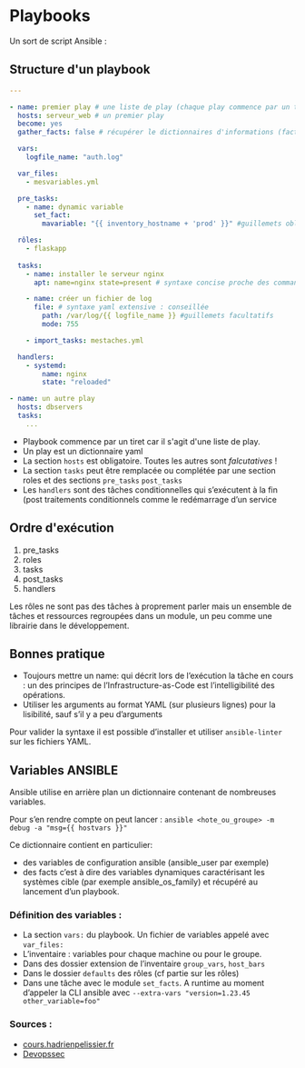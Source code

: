 # Playbooks

Un sort de script Ansible :


## Structure d'un playbook

```yaml
--- 

- name: premier play # une liste de play (chaque play commence par un tiret)
  hosts: serveur_web # un premier play
  become: yes
  gather_facts: false # récupérer le dictionnaires d'informations (facts) relatives aux machines

  vars:
    logfile_name: "auth.log"

  var_files:
    - mesvariables.yml

  pre_tasks:
    - name: dynamic variable
      set_fact:
        mavariable: "{{ inventory_hostname + 'prod' }}" #guillemets obligatoires

  rôles:
    - flaskapp
    
  tasks:
    - name: installer le serveur nginx
      apt: name=nginx state=present # syntaxe concise proche des commandes ad hoc mais moins lisible

    - name: créer un fichier de log
      file: # syntaxe yaml extensive : conseillée
        path: /var/log/{{ logfile_name }} #guillemets facultatifs
        mode: 755

    - import_tasks: mestaches.yml

  handlers:
    - systemd:
        name: nginx
        state: "reloaded"

- name: un autre play
  hosts: dbservers
  tasks:
    ... 
```

- Playbook commence par un tiret car il s'agit d'une liste de play.
- Un play est un dictionnaire yaml
- La section `hosts` est obligatoire. Toutes les autres sont *falcutatives* !
- La section `tasks` peut être remplacée ou complétée par une section roles et des sections `pre_tasks` `post_tasks`
- Les `handlers` sont des tâches conditionnelles qui s’exécutent à la fin (post traitements conditionnels comme le redémarrage d’un service

## Ordre d'exécution

1. pre_tasks
2. roles
3. tasks
4. post_tasks
5. handlers

Les rôles ne sont pas des tâches à proprement parler mais un ensemble de tâches et ressources regroupées dans un module, un peu comme une librairie dans le développement. 

## Bonnes pratique

- Toujours mettre un name: qui décrit lors de l’exécution la tâche en cours : un des principes de l’Infrastructure-as-Code est l’intelligibilité des opérations.
- Utiliser les arguments au format YAML (sur plusieurs lignes) pour la lisibilité, sauf s’il y a peu d’arguments

Pour valider la syntaxe il est possible d’installer et utiliser `ansible-linter` sur les fichiers YAML.

## Variables ANSIBLE

Ansible utilise en arrière plan un dictionnaire contenant de nombreuses variables.

Pour s’en rendre compte on peut lancer :
`ansible <hote_ou_groupe> -m debug -a "msg={{ hostvars }}"` 

Ce dictionnaire contient en particulier:

- des variables de configuration ansible (ansible_user par exemple)
- des facts c’est à dire des variables dynamiques caractérisant les systèmes cible (par exemple ansible_os_family) et récupéré au lancement d’un playbook.

### Définition des variables :

- La section `vars:` du playbook.
Un fichier de variables appelé avec `var_files:`
- L’inventaire : variables pour chaque machine ou pour le groupe.
- Dans des dossier extension de l’inventaire `group_vars`, `host_bars`
- Dans le dossier `defaults` des rôles (cf partie sur les rôles)
- Dans une tâche avec le module `set_facts`.
A runtime au moment d’appeler la CLI ansible avec `--extra-vars "version=1.23.45 other_variable=foo"`


### Sources :

- [cours.hadrienpelissier.fr](https://cours.hadrienpelissier.fr/01-ansible/cours2/#remarques-de-syntaxe)
- [Devopssec](https://devopssec.fr/article/executez-premieres-commandes-ansible)